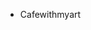-  Cafewithmyart


<!---
Cafewithmyart/Cafewithmyart is a ✨ special ✨ repository because its `README.md` (this file) appears on your GitHub profile.
You can click the Preview link to take a look at your changes.
--->
